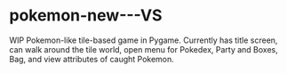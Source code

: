 # pokemon-new---VS
WIP Pokemon-like tile-based game in Pygame. Currently has title screen, can walk around the tile world, open menu for Pokedex, Party and Boxes, Bag, and view attributes of caught Pokemon.

